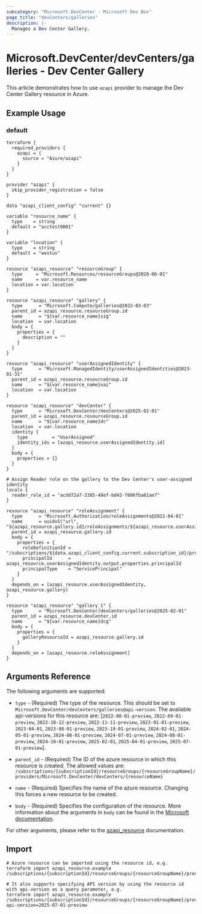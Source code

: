```yaml
---
subcategory: "Microsoft.DevCenter - Microsoft Dev Box"
page_title: "devCenters/galleries"
description: |-
  Manages a Dev Center Gallery.
---
```


# Microsoft.DevCenter/devCenters/galleries - Dev Center Gallery

This article demonstrates how to use `azapi` provider to manage the Dev Center Gallery resource in Azure.

## Example Usage

### default

```hcl
terraform {
  required_providers {
    azapi = {
      source = "Azure/azapi"
    }
  }
}

provider "azapi" {
  skip_provider_registration = false
}

data "azapi_client_config" "current" {}

variable "resource_name" {
  type    = string
  default = "acctest0001"
}

variable "location" {
  type    = string
  default = "westus"
}

resource "azapi_resource" "resourceGroup" {
  type     = "Microsoft.Resources/resourceGroups@2020-06-01"
  name     = var.resource_name
  location = var.location
}

resource "azapi_resource" "gallery" {
  type      = "Microsoft.Compute/galleries@2022-03-03"
  parent_id = azapi_resource.resourceGroup.id
  name      = "${var.resource_name}sig"
  location  = var.location
  body = {
    properties = {
      description = ""
    }
  }
}

resource "azapi_resource" "userAssignedIdentity" {
  type      = "Microsoft.ManagedIdentity/userAssignedIdentities@2023-01-31"
  parent_id = azapi_resource.resourceGroup.id
  name      = "${var.resource_name}uai"
  location  = var.location
}

resource "azapi_resource" "devCenter" {
  type      = "Microsoft.DevCenter/devCenters@2025-02-01"
  parent_id = azapi_resource.resourceGroup.id
  name      = "${var.resource_name}dc"
  location  = var.location
  identity {
    type         = "UserAssigned"
    identity_ids = [azapi_resource.userAssignedIdentity.id]
  }
  body = {
    properties = {}
  }
}

# Assign Reader role on the gallery to the Dev Center's user-assigned identity
locals {
  reader_role_id = "acdd72a7-3385-48ef-bd42-f606fba81ae7"
}

resource "azapi_resource" "roleAssignment" {
  type      = "Microsoft.Authorization/roleAssignments@2022-04-01"
  name      = uuidv5("url", "${azapi_resource.gallery.id}/roleAssignments/${azapi_resource.userAssignedIdentity.output.properties.principalId}")
  parent_id = azapi_resource.gallery.id
  body = {
    properties = {
      roleDefinitionId = "/subscriptions/${data.azapi_client_config.current.subscription_id}/providers/Microsoft.Authorization/roleDefinitions/${local.reader_role_id}"
      principalId      = azapi_resource.userAssignedIdentity.output.properties.principalId
      principalType    = "ServicePrincipal"
    }
  }
  depends_on = [azapi_resource.userAssignedIdentity, azapi_resource.gallery]
}

resource "azapi_resource" "gallery_1" {
  type      = "Microsoft.DevCenter/devCenters/galleries@2025-02-01"
  parent_id = azapi_resource.devCenter.id
  name      = "${var.resource_name}dcg"
  body = {
    properties = {
      galleryResourceId = azapi_resource.gallery.id
    }
  }
  depends_on = [azapi_resource.roleAssignment]
}

```



## Arguments Reference

The following arguments are supported:

* `type` - (Required) The type of the resource. This should be set to `Microsoft.DevCenter/devCenters/galleries@api-version`. The available api-versions for this resource are: [`2022-08-01-preview`, `2022-09-01-preview`, `2022-10-12-preview`, `2022-11-11-preview`, `2023-01-01-preview`, `2023-04-01`, `2023-08-01-preview`, `2023-10-01-preview`, `2024-02-01`, `2024-05-01-preview`, `2024-06-01-preview`, `2024-07-01-preview`, `2024-08-01-preview`, `2024-10-01-preview`, `2025-02-01`, `2025-04-01-preview`, `2025-07-01-preview`].

* `parent_id` - (Required) The ID of the azure resource in which this resource is created. The allowed values are:  
  `/subscriptions/{subscriptionId}/resourceGroups/{resourceGroupName}/providers/Microsoft.DevCenter/devCenters/{resourceName}`

* `name` - (Required) Specifies the name of the azure resource. Changing this forces a new resource to be created.

* `body` - (Required) Specifies the configuration of the resource. More information about the arguments in `body` can be found in the [Microsoft documentation](https://learn.microsoft.com/en-us/azure/templates/Microsoft.DevCenter/devCenters/galleries?pivots=deployment-language-terraform).

For other arguments, please refer to the [azapi_resource](https://registry.terraform.io/providers/Azure/azapi/latest/docs/resources/resource) documentation.

## Import

 ```shell
 # Azure resource can be imported using the resource id, e.g.
 terraform import azapi_resource.example /subscriptions/{subscriptionId}/resourceGroups/{resourceGroupName}/providers/Microsoft.DevCenter/devCenters/{resourceName}/galleries/{resourceName}
 
 # It also supports specifying API version by using the resource id with api-version as a query parameter, e.g.
 terraform import azapi_resource.example /subscriptions/{subscriptionId}/resourceGroups/{resourceGroupName}/providers/Microsoft.DevCenter/devCenters/{resourceName}/galleries/{resourceName}?api-version=2025-07-01-preview
 ```
